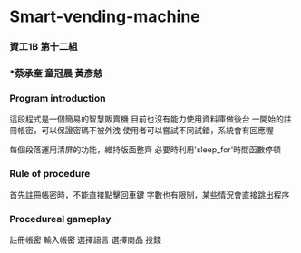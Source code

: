 # Smart-vending-machine

### 資工1B 第十二組
### *蔡承奎 童冠晨 黃彥慈
### Program introduction
這段程式是一個簡易的智慧販賣機
目前也沒有能力使用資料庫做後台
一開始的註冊帳密，可以保證密碼不被外洩
使用者可以嘗試不同試錯，系統會有回應喔

每個段落運用清屏的功能，維持版面整齊
必要時利用'sleep_for'時間函數停頓
### Rule of procedure
首先註冊帳密時，不能直接點擊回車鍵
字數也有限制，某些情況會直接跳出程序

### Procedureal gameplay
註冊帳密
輸入帳密
選擇語言
選擇商品
投錢


